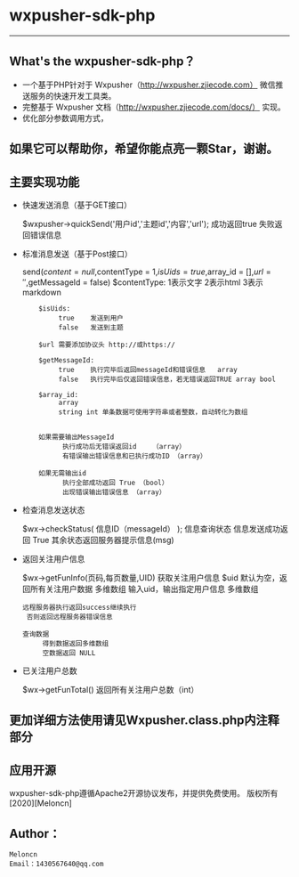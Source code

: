 # wxpusher-sdk-php
------
## What's the wxpusher-sdk-php？

* 一个基于PHP针对于 Wxpusher（http://wxpusher.zjiecode.com） 微信推送服务的快速开发工具类。
* 完整基于 Wxpusher 文档（http://wxpusher.zjiecode.com/docs/） 实现。
* 优化部分参数调用方式，

## 如果它可以帮助你，希望你能点亮一颗Star，谢谢。

## 主要实现功能
* 快速发送消息（基于GET接口）

	$wxpusher->quickSend('用户id','主题id','内容','url');
		成功返回true
        失败返回错误信息


* 标准消息发送（基于Post接口）

	send($content = null,$contentType = 1,$isUids = true,$array_id = [],$url = '',$getMessageId = false)
		$contentType:
    	       1表示文字
    	       2表示html
    	       3表示markdown
    	 
    	  $isUids:
    	       true    发送到用户
    	       false   发送到主题
    	 
    	  $url 需要添加协议头 http://或https://
    	 
    	  $getMessageId:
    	       true    执行完毕后返回messageId和错误信息   array
    	       false   执行完毕后仅返回错误信息，若无错误返回TRUE array bool
    	 
    	  $array_id:
    	       array
    	       string int 单条数据可使用字符串或者整数，自动转化为数组


    	  如果需要输出MessageId
    	  		执行成功后无错误返回id	（array）
    	  		有错误输出错误信息和已执行成功ID （array）

    	  如果无需输出id
    	  		执行全部成功返回 True （bool）
    	  		出现错误输出错误信息 （array）


* 检查消息发送状态

	$wx->checkStatus( 信息ID（messageId） );
		信息查询状态
        信息发送成功返回 True
        其余状态返回服务器提示信息(msg)


* 返回关注用户信息

	$wx->getFunInfo(页码,每页数量,UID)
		获取关注用户信息
       $uid 默认为空，返回所有关注用户数据    多维数组
            输入uid，输出指定用户信息        多维数组
     
      远程服务器执行返回success继续执行
       否则返回远程服务器错误信息
     
      查询数据
           得到数据返回多维数组
           空数据返回 NULL

* 已关注用户总数

	$wx->getFunTotal()
		返回所有关注用户总数（int）

## 更加详细方法使用请见Wxpusher.class.php内注释部分

## 应用开源
wxpusher-sdk-php遵循Apache2开源协议发布，并提供免费使用。
版权所有[2020][Meloncn]


## Author：
    Meloncn
    Email：1430567640@qq.com
